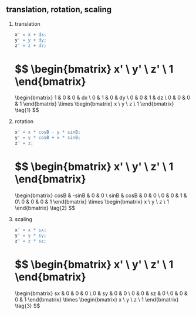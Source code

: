 ##  translation, rotation, scaling

1. translation

   ```javascript
   x' = x + dx;
   y' = y + dy;
   z' = z + dz;
   ```

   $$
   \begin{bmatrix}
    x' \\ y' \\ z' \\ 1
   \end{bmatrix} 
   =
   \begin{bmatrix}
   1 & 0 & 0 & dx \\
   0 & 1 & 0 & dy \\
   0 & 0 & 1 & dz \\
   0 & 0 & 0 & 1
   \end{bmatrix}
   \times
   \begin{bmatrix}
   x \\ y \\ z \\ 1
   \end{bmatrix} \tag{1}
   $$


2. rotation

   ```javascript
   x' = x * cosB - y * sinB;
   y' = y * cosB + x * sinB;
   z' = z;
   ```

   $$
   \begin{bmatrix}
   x' \\ y' \\ z' \\ 1
   \end{bmatrix}
   = 
   \begin{bmatrix}
   cosB & -sinB & 0 & 0 \\
   sinB & cosB & 0 & 0 \\
   0 & 0 & 1 & 0\\
   0 & 0 & 0 & 1
   \end{bmatrix}
   \times
   \begin{bmatrix}
   x \\ y \\ z \\ 1
   \end{bmatrix} \tag{2}
   $$


3. scaling

   ```javascript
   x' = x * sx;
   y' = y * sy;
   z' = z * sz;
   ```

   $$
   \begin{bmatrix}
   x' \\ y' \\ z' \\ 1
   \end{bmatrix}
   = 
   \begin{bmatrix}
   sx & 0 & 0 & 0 \\
   0 & sy & 0 & 0 \\
   0 & 0 & sz & 0 \\
   0 & 0 & 0 & 1 
   \end{bmatrix}
   \times
   \begin{bmatrix}
   x \\ y \\ z \\ 1
   \end{bmatrix} \tag{3}
   $$

   ​

   ​